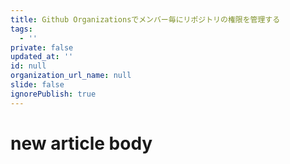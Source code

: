 ```yaml
---
title: Github Organizationsでメンバー毎にリポジトリの権限を管理する
tags:
  - ''
private: false
updated_at: ''
id: null
organization_url_name: null
slide: false
ignorePublish: true
---
```

# new article body
